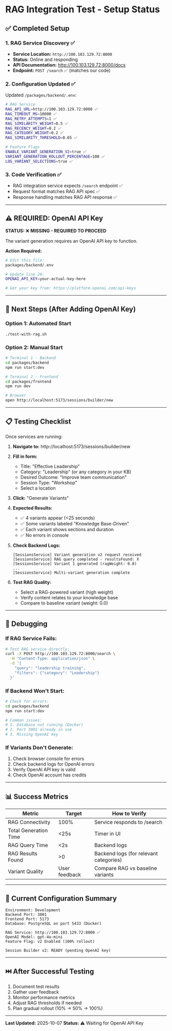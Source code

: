 # RAG Integration Test - Setup Status

## ✅ Completed Setup

### 1. RAG Service Discovery ✅
- **Service Location:** `http://100.103.129.72:8000`
- **Status:** Online and responding
- **API Documentation:** http://100.103.129.72:8000/docs
- **Endpoint:** `POST /search` ✅ (matches our code)

### 2. Configuration Updated ✅
Updated `/packages/backend/.env`:

```bash
# RAG Service
RAG_API_URL=http://100.103.129.72:8000 ✅
RAG_TIMEOUT_MS=10000 ✅
RAG_RETRY_ATTEMPTS=1 ✅
RAG_SIMILARITY_WEIGHT=0.5 ✅
RAG_RECENCY_WEIGHT=0.2 ✅
RAG_CATEGORY_WEIGHT=0.2 ✅
RAG_SIMILARITY_THRESHOLD=0.65 ✅

# Feature Flags
ENABLE_VARIANT_GENERATION_V2=true ✅
VARIANT_GENERATION_ROLLOUT_PERCENTAGE=100 ✅
LOG_VARIANT_SELECTIONS=true ✅
```

### 3. Code Verification ✅
- RAG integration service expects `/search` endpoint ✅
- Request format matches RAG API spec ✅
- Response handling matches RAG API response ✅

---

## ⚠️ REQUIRED: OpenAI API Key

**STATUS:** ❌ **MISSING - REQUIRED TO PROCEED**

The variant generation requires an OpenAI API key to function.

**Action Required:**
```bash
# Edit this file:
packages/backend/.env

# Update line 29:
OPENAI_API_KEY=your-actual-key-here

# Get your key from: https://platform.openai.com/api-keys
```

---

## 🚀 Next Steps (After Adding OpenAI Key)

### Option 1: Automated Start
```bash
./test-with-rag.sh
```

### Option 2: Manual Start
```bash
# Terminal 1 - Backend
cd packages/backend
npm run start:dev

# Terminal 2 - Frontend
cd packages/frontend
npm run dev

# Browser
open http://localhost:5173/sessions/builder/new
```

---

## 📋 Testing Checklist

Once services are running:

1. **Navigate to:** http://localhost:5173/sessions/builder/new

2. **Fill in form:**
   - Title: "Effective Leadership"
   - Category: "Leadership" (or any category in your KB)
   - Desired Outcome: "Improve team communication"
   - Session Type: "Workshop"
   - Select a location

3. **Click:** "Generate Variants"

4. **Expected Results:**
   - ✅ 4 variants appear (<25 seconds)
   - ✅ Some variants labeled "Knowledge Base-Driven"
   - ✅ Each variant shows sections and duration
   - ✅ No errors in console

5. **Check Backend Logs:**
   ```
   [SessionsService] Variant generation v2 request received
   [SessionsService] RAG query completed - resultsFound: X
   [SessionsService] Variant 1 generated (ragWeight: 0.8)
   ...
   [SessionsService] Multi-variant generation complete
   ```

6. **Test RAG Quality:**
   - Select a RAG-powered variant (high weight)
   - Verify content relates to your knowledge base
   - Compare to baseline variant (weight: 0.0)

---

## 🐛 Debugging

### If RAG Service Fails:
```bash
# Test RAG service directly:
curl -X POST http://100.103.129.72:8000/search \
  -H "Content-Type: application/json" \
  -d '{
    "query": "leadership training",
    "filters": {"category": "Leadership"}
  }'
```

### If Backend Won't Start:
```bash
# Check for errors:
cd packages/backend
npm run start:dev

# Common issues:
# 1. Database not running (Docker)
# 2. Port 3001 already in use
# 3. Missing OpenAI key
```

### If Variants Don't Generate:
1. Check browser console for errors
2. Check backend logs for OpenAI errors
3. Verify OpenAI API key is valid
4. Check OpenAI account has credits

---

## 📊 Success Metrics

| Metric | Target | How to Verify |
|--------|--------|---------------|
| RAG Connectivity | 100% | Service responds to /search |
| Total Generation Time | <25s | Timer in UI |
| RAG Query Time | <2s | Backend logs |
| RAG Results Found | >0 | Backend logs (for relevant categories) |
| Variant Quality | User feedback | Compare RAG vs baseline variants |

---

## 🔧 Current Configuration Summary

```
Environment: Development
Backend Port: 3001
Frontend Port: 5173
Database: PostgreSQL on port 5433 (Docker)

RAG Service: http://100.103.129.72:8000 ✅
OpenAI Model: gpt-4o-mini
Feature Flag: v2 Enabled (100% rollout)

Session Builder v2: READY (pending OpenAI key)
```

---

## ⏭️ After Successful Testing

1. Document test results
2. Gather user feedback
3. Monitor performance metrics
4. Adjust RAG thresholds if needed
5. Plan gradual rollout (10% → 50% → 100%)

---

**Last Updated:** 2025-10-07
**Status:** ⚠️ Waiting for OpenAI API Key
